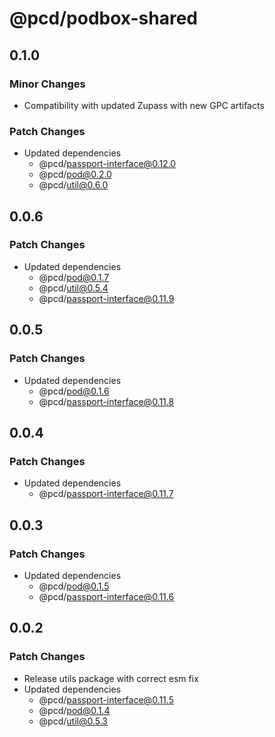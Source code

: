 # @pcd/podbox-shared

## 0.1.0

### Minor Changes

- Compatibility with updated Zupass with new GPC artifacts

### Patch Changes

- Updated dependencies
  - @pcd/passport-interface@0.12.0
  - @pcd/pod@0.2.0
  - @pcd/util@0.6.0

## 0.0.6

### Patch Changes

- Updated dependencies
  - @pcd/pod@0.1.7
  - @pcd/util@0.5.4
  - @pcd/passport-interface@0.11.9

## 0.0.5

### Patch Changes

- Updated dependencies
  - @pcd/pod@0.1.6
  - @pcd/passport-interface@0.11.8

## 0.0.4

### Patch Changes

- Updated dependencies
  - @pcd/passport-interface@0.11.7

## 0.0.3

### Patch Changes

- Updated dependencies
  - @pcd/pod@0.1.5
  - @pcd/passport-interface@0.11.6

## 0.0.2

### Patch Changes

- Release utils package with correct esm fix
- Updated dependencies
  - @pcd/passport-interface@0.11.5
  - @pcd/pod@0.1.4
  - @pcd/util@0.5.3
